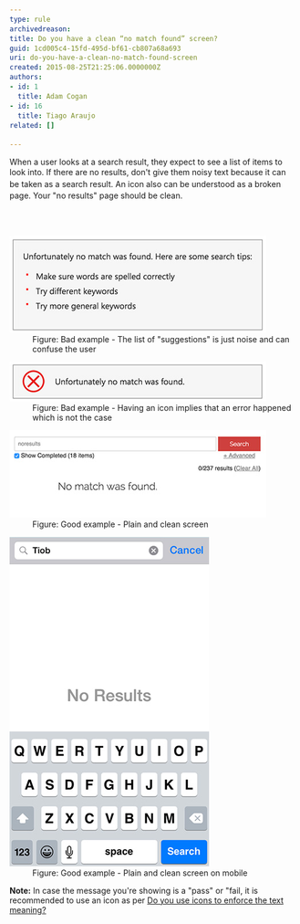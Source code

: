 ```yaml
---
type: rule
archivedreason: 
title: Do you have a clean “no match found” screen?
guid: 1cd005c4-15fd-495d-bf61-cb807a68a693
uri: do-you-have-a-clean-no-match-found-screen
created: 2015-08-25T21:25:06.0000000Z
authors:
- id: 1
  title: Adam Cogan
- id: 16
  title: Tiago Araujo
related: []

---
```



<p>When a user looks at a search result, they expect to see a list of items to look into. If there are no results, don't give them noisy text <span style="line-height:20.7999992370605px;">because it can be taken as a search result. An</span> icon also can be understood as a broken page. Your "no results" page should be clean.​</p>
<br><excerpt class='endintro'></excerpt><br>
<dl class="badImage"><dt> 
      <img src="search-result-bad-list.jpg" alt="search-result-bad-list" /> 
   </dt><dd>Figure: Bad example - The list of "suggestions" is just noise and can confuse the user​</dd></dl><dl class="badImage"><dt>
      <img src="search-result-bad-icon.jpg" alt="search-result-bad-icon" />
   </dt><dd>Figure: Bad example - Having an icon implies that an error happened which is not the case</dd></dl><dl class="goodImage"><dt> 
      <img src="search-result-good-web.jpg" alt="search-result-good-web" /> 
   </dt><dd>Figure: Good example - Plain and clean screen</dd></dl><dl class="goodImage"><dt> 
      <img src="search-result-good-iphone.jpg" alt="search-result-good-iphone" /> 
   </dt><dd>Figure: Good example - Plain and clean screen on mobile</dd></dl><p>
   <b>Note:</b> In case the message you're showing is a "pass" or "fail, it is recommended to use an icon as per <a href="/_layouts/15/FIXUPREDIRECT.ASPX?WebId=3dfc0e07-e23a-4cbb-aac2-e778b71166a2&TermSetId=07da3ddf-0924-4cd2-a6d4-a4809ae20160&TermId=f91fb66f-5a63-4404-a01d-06222a172e03">Do you use icons to enforce the text meaning? </a> </p>


